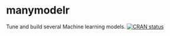 # manymodelr
Tune and build several Machine learning models.
 [![CRAN status](https://www.r-pkg.org/badges/version/manymodelr)](https://cran.r-project.org/package=manymodelr)
